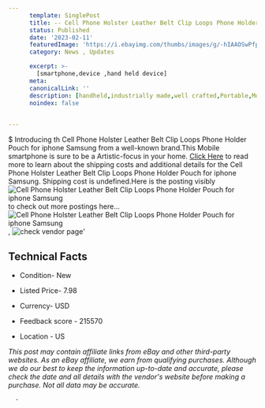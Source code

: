 ```yaml
---
      template: SinglePost
      title: -- Cell Phone Holster Leather Belt Clip Loops Phone Holder Pouch for iphone Samsung
      status: Published
      date: '2023-02-11'
      featuredImage: 'https://i.ebayimg.com/thumbs/images/g/-hIAAOSwPfpjYjV~/s-l225.jpg'
      category: News , Updates

      excerpt: >-
        [smartphone,device ,hand held device]
      meta:
      canonicalLink: ''
      description: [handheld,industrially made,well crafted,Portable,Mobile,Compact,Convenient,Lightweight,Maneuverable,Man-portable,Miniature,Carriable,Hand-held,Light,Holdable,Transportable,Mobile device,Pocket-sized,On-the-go,Wireless,Cordless,Compact size,Convenient size, smartphone,device ,hand held device]
      noindex: false
      

---
```

$
      Introducing th Cell Phone Holster Leather Belt Clip Loops Phone Holder Pouch for iphone Samsung from a well-known brand.This Mobile smartphone is sure to be a Artistic-focus in your home. [Click Here](https://www.ebay.com/itm/285024804750?hash=item425ccd5f8e%3Ag%3A-hIAAOSwPfpjYjV%7E&mkevt=1&mkcid=1&mkrid=711-53200-19255-0&campid=%253CePNCampaignId%253E&customid=%253CreferenceId%253E&toolid=10049) to read more to learn about the shipping costs and additional details for the Cell Phone Holster Leather Belt Clip Loops Phone Holder Pouch for iphone Samsung. Shipping cost is undefined.Here is the posting visibly ![Cell Phone Holster Leather Belt Clip Loops Phone Holder Pouch for iphone Samsung](https://i.ebayimg.com/thumbs/images/g/-hIAAOSwPfpjYjV~/s-l225.jpg) to check out more postings here... ![Cell Phone Holster Leather Belt Clip Loops Phone Holder Pouch for iphone Samsung](https://i.ebayimg.com/images/g/-hIAAOSwPfpjYjV~/s-l1600.jpg), ![check vendor page](https://origin-galleryplus.ebayimg.com/ws/web/285024804750_2_0_1/225x225.jpg,https://origin-galleryplus.ebayimg.com/ws/web/285024804750_3_0_1/225x225.jpg,https://origin-galleryplus.ebayimg.com/ws/web/285024804750_4_0_1/225x225.jpg,https://origin-galleryplus.ebayimg.com/ws/web/285024804750_5_0_1/225x225.jpg,https://origin-galleryplus.ebayimg.com/ws/web/285024804750_6_0_1/225x225.jpg,https://origin-galleryplus.ebayimg.com/ws/web/285024804750_7_0_1/225x225.jpg,https://origin-galleryplus.ebayimg.com/ws/web/285024804750_8_0_1/225x225.jpg,https://origin-galleryplus.ebayimg.com/ws/web/285024804750_9_0_1/225x225.jpg,https://origin-galleryplus.ebayimg.com/ws/web/285024804750_10_0_1/225x225.jpg)'

      

 ## Technical Facts 



     
      

 - Condition- New 


      

 - Listed Price- 7.98 


      

 - Currency- USD 


      

 - Feedback score - 215570 


      

 - Location - US 


      
      

 *_This post may contain affiliate links from eBay and other third-party websites. As an eBay affiliate, we earn from qualifying purchases. Although we do our best to keep the information up-to-date and accurate, please check the date and all details with the vendor's website before making a purchase. Not all data may be accurate._*




      -
